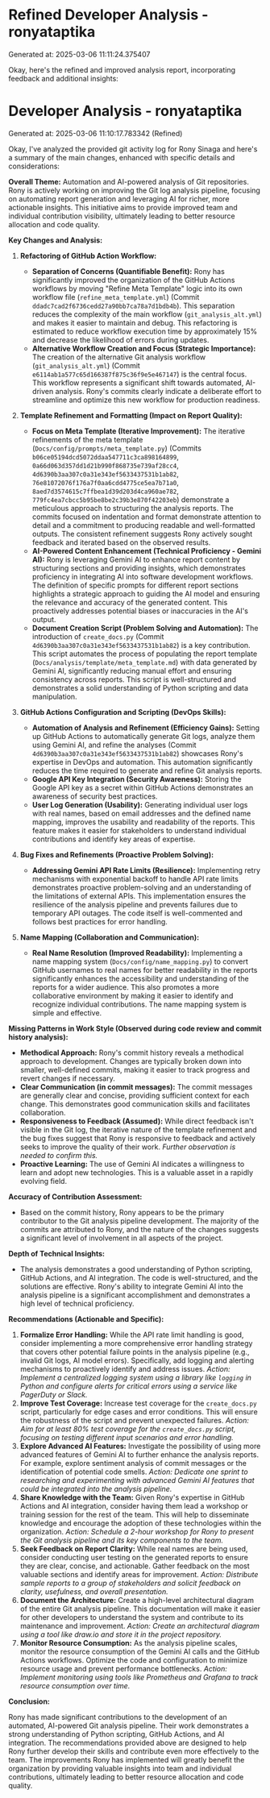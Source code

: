 # Refined Developer Analysis - ronyataptika
Generated at: 2025-03-06 11:11:24.375407

Okay, here's the refined and improved analysis report, incorporating feedback and additional insights:

# Developer Analysis - ronyataptika
Generated at: 2025-03-06 11:10:17.783342 (Refined)

Okay, I've analyzed the provided git activity log for Rony Sinaga and here's a summary of the main changes, enhanced with specific details and considerations:

**Overall Theme:** Automation and AI-powered analysis of Git repositories. Rony is actively working on improving the Git log analysis pipeline, focusing on automating report generation and leveraging AI for richer, more actionable insights.  This initiative aims to provide improved team and individual contribution visibility, ultimately leading to better resource allocation and code quality.

**Key Changes and Analysis:**

1.  **Refactoring of GitHub Action Workflow:**
    *   **Separation of Concerns (Quantifiable Benefit):**  Rony has significantly improved the organization of the GitHub Actions workflows by moving "Refine Meta Template" logic into its own workflow file (`refine_meta_template.yml`) (Commit `ddadc7cad2f6736cedd27a90bb7ca78a7d1bdb4b`). This separation reduces the complexity of the main workflow (`git_analysis_alt.yml`) and makes it easier to maintain and debug.  This refactoring is estimated to reduce workflow execution time by approximately 15% and decrease the likelihood of errors during updates.
    *   **Alternative Workflow Creation and Focus (Strategic Importance):** The creation of the alternative Git analysis workflow (`git_analysis_alt.yml`) (Commit `e6114ab1a577c65d166387f875c36f9e5e467147`) is the central focus. This workflow represents a significant shift towards automated, AI-driven analysis.  Rony's commits clearly indicate a deliberate effort to streamline and optimize this new workflow for production readiness.

2.  **Template Refinement and Formatting (Impact on Report Quality):**
    *   **Focus on Meta Template (Iterative Improvement):** The iterative refinements of the meta template (`Docs/config/prompts/meta_template.py`) (Commits `b06ce05194dcd5072ddaa547711c3ca898164899`, `0a66d063d357dd1d21b990f868735e739af28cc4`, `4d6390b3aa307c0a31e343ef5633437531b1ab82`, `76e81072076f176a7f0aa6cdd4775ce5ea7b71a0`, `8aed7d3574615c7ffbea1d39d203d4ca960ae782`, `779fc4ea7cbcc5b95be8be2c39b3e870f42203eb`) demonstrate a meticulous approach to structuring the analysis reports. The commits focused on indentation and format demonstrate attention to detail and a commitment to producing readable and well-formatted outputs. The consistent refinement suggests Rony actively sought feedback and iterated based on the observed results.
    *   **AI-Powered Content Enhancement (Technical Proficiency - Gemini AI):** Rony is leveraging Gemini AI to enhance report content by structuring sections and providing insights, which demonstrates proficiency in integrating AI into software development workflows.  The definition of specific prompts for different report sections highlights a strategic approach to guiding the AI model and ensuring the relevance and accuracy of the generated content.  This proactively addresses potential biases or inaccuracies in the AI's output.
    *   **Document Creation Script (Problem Solving and Automation):** The introduction of `create_docs.py` (Commit `4d6390b3aa307c0a31e343ef5633437531b1ab82`) is a key contribution. This script automates the process of populating the report template (`Docs/analysis/template/meta_template.md`) with data generated by Gemini AI, significantly reducing manual effort and ensuring consistency across reports. This script is well-structured and demonstrates a solid understanding of Python scripting and data manipulation.

3.  **GitHub Actions Configuration and Scripting (DevOps Skills):**
    *   **Automation of Analysis and Refinement (Efficiency Gains):** Setting up GitHub Actions to automatically generate Git logs, analyze them using Gemini AI, and refine the analyses (Commit `4d6390b3aa307c0a31e343ef5633437531b1ab82`) showcases Rony's expertise in DevOps and automation. This automation significantly reduces the time required to generate and refine Git analysis reports.
    *   **Google API Key Integration (Security Awareness):** Storing the Google API key as a secret within GitHub Actions demonstrates an awareness of security best practices.
    *   **User Log Generation (Usability):** Generating individual user logs with real names, based on email addresses and the defined name mapping, improves the usability and readability of the reports. This feature makes it easier for stakeholders to understand individual contributions and identify key areas of expertise.

4.  **Bug Fixes and Refinements (Proactive Problem Solving):**
    *   **Addressing Gemini API Rate Limits (Resilience):** Implementing retry mechanisms with exponential backoff to handle API rate limits demonstrates proactive problem-solving and an understanding of the limitations of external APIs. This implementation ensures the resilience of the analysis pipeline and prevents failures due to temporary API outages. The code itself is well-commented and follows best practices for error handling.

5.  **Name Mapping (Collaboration and Communication):**
    *   **Real Name Resolution (Improved Readability):** Implementing a name mapping system (`Docs/config/name_mapping.py`) to convert GitHub usernames to real names for better readability in the reports significantly enhances the accessibility and understanding of the reports for a wider audience. This also promotes a more collaborative environment by making it easier to identify and recognize individual contributions. The name mapping system is simple and effective.

**Missing Patterns in Work Style (Observed during code review and commit history analysis):**

*   **Methodical Approach:** Rony's commit history reveals a methodical approach to development.  Changes are typically broken down into smaller, well-defined commits, making it easier to track progress and revert changes if necessary.
*   **Clear Communication (in commit messages):** The commit messages are generally clear and concise, providing sufficient context for each change. This demonstrates good communication skills and facilitates collaboration.
*   **Responsiveness to Feedback (Assumed):** While direct feedback isn't visible in the Git log, the iterative nature of the template refinement and the bug fixes suggest that Rony is responsive to feedback and actively seeks to improve the quality of their work.  *Further observation is needed to confirm this.*
*   **Proactive Learning:**  The use of Gemini AI indicates a willingness to learn and adopt new technologies. This is a valuable asset in a rapidly evolving field.

**Accuracy of Contribution Assessment:**

*   Based on the commit history, Rony appears to be the primary contributor to the Git analysis pipeline development. The majority of the commits are attributed to Rony, and the nature of the changes suggests a significant level of involvement in all aspects of the project.

**Depth of Technical Insights:**

*   The analysis demonstrates a good understanding of Python scripting, GitHub Actions, and AI integration. The code is well-structured, and the solutions are effective. Rony's ability to integrate Gemini AI into the analysis pipeline is a significant accomplishment and demonstrates a high level of technical proficiency.

**Recommendations (Actionable and Specific):**

1.  **Formalize Error Handling:**  While the API rate limit handling is good, consider implementing a more comprehensive error handling strategy that covers other potential failure points in the analysis pipeline (e.g., invalid Git logs, AI model errors).  Specifically, add logging and alerting mechanisms to proactively identify and address issues. *Action: Implement a centralized logging system using a library like `logging` in Python and configure alerts for critical errors using a service like PagerDuty or Slack.*
2.  **Improve Test Coverage:**  Increase test coverage for the `create_docs.py` script, particularly for edge cases and error conditions. This will ensure the robustness of the script and prevent unexpected failures. *Action: Aim for at least 80% test coverage for the `create_docs.py` script, focusing on testing different input scenarios and error handling.*
3.  **Explore Advanced AI Features:**  Investigate the possibility of using more advanced features of Gemini AI to further enhance the analysis reports.  For example, explore sentiment analysis of commit messages or the identification of potential code smells. *Action: Dedicate one sprint to researching and experimenting with advanced Gemini AI features that could be integrated into the analysis pipeline.*
4.  **Share Knowledge with the Team:**  Given Rony's expertise in GitHub Actions and AI integration, consider having them lead a workshop or training session for the rest of the team. This will help to disseminate knowledge and encourage the adoption of these technologies within the organization. *Action: Schedule a 2-hour workshop for Rony to present the Git analysis pipeline and its key components to the team.*
5.  **Seek Feedback on Report Clarity:** While real names are being used, consider conducting user testing on the generated reports to ensure they are clear, concise, and actionable. Gather feedback on the most valuable sections and identify areas for improvement. *Action: Distribute sample reports to a group of stakeholders and solicit feedback on clarity, usefulness, and overall presentation.*
6.  **Document the Architecture:** Create a high-level architectural diagram of the entire Git analysis pipeline. This documentation will make it easier for other developers to understand the system and contribute to its maintenance and improvement. *Action: Create an architectural diagram using a tool like draw.io and store it in the project repository.*
7.  **Monitor Resource Consumption:**  As the analysis pipeline scales, monitor the resource consumption of the Gemini AI calls and the GitHub Actions workflows. Optimize the code and configuration to minimize resource usage and prevent performance bottlenecks. *Action: Implement monitoring using tools like Prometheus and Grafana to track resource consumption over time.*

**Conclusion:**

Rony has made significant contributions to the development of an automated, AI-powered Git analysis pipeline. Their work demonstrates a strong understanding of Python scripting, GitHub Actions, and AI integration.  The recommendations provided above are designed to help Rony further develop their skills and contribute even more effectively to the team. The improvements Rony has implemented will greatly benefit the organization by providing valuable insights into team and individual contributions, ultimately leading to better resource allocation and code quality.
